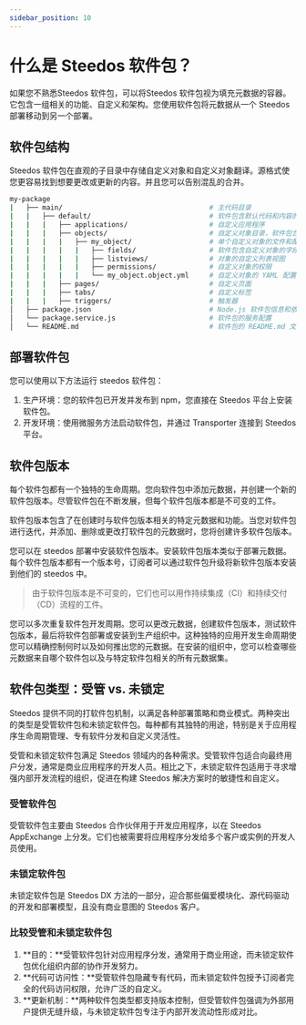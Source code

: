 ```yaml
---
sidebar_position: 10
---
```


# 什么是 Steedos 软件包？

如果您不熟悉Steedos 软件包，可以将Steedos 软件包视为填充元数据的容器。它包含一组相关的功能、自定义和架构。您使用软件包将元数据从一个 Steedos 部署移动到另一个部署。

## 软件包结构

Steedos 软件包在直观的子目录中存储自定义对象和自定义对象翻译。源格式使您更容易找到想要更改或更新的内容。并且您可以告别混乱的合并。

```bash
my-package
|   ├── main/                                    # 主代码目录
|   |   ├── default/                             # 软件包含默认代码和内容的文件夹
|   |   |   ├── applications/                    # 自定义应用程序
|   |   |   ├── objects/                         # 自定义对象目录，软件包含字段等定义
|   |   |   |   ├── my_object/                   # 单个自定义对象的文件和配置
|   |   |   |   |   ├── fields/                  # 软件包含自定义对象的字段
|   |   |   |   |   ├── listviews/               # 对象的自定义列表视图
|   |   |   |   |   ├── permissions/             # 自定义对象的权限
|   |   |   |   |   └── my_object.object.yml     # 自定义对象的 YAML 配置文件
|   |   |   ├── pages/                           # 自定义页面
|   |   |   ├── tabs/                            # 自定义标签
|   |   |   ├── triggers/                        # 触发器
│   ├── package.json                             # Node.js 软件包信息和依赖性
│   └── package.service.js                       # 软件包的服务配置
│   └── README.md                                # 软件包的 README.md 文件。
```

## 部署软件包

您可以使用以下方法运行 steedos 软件包：

1. 生产环境：您的软件包已开发并发布到 npm，您直接在 Steedos 平台上安装软件包。
2. 开发环境：使用微服务方法启动软件包，并通过 Transporter 连接到 Steedos 平台。

## 软件包版本

每个软件包都有一个独特的生命周期。您向软件包中添加元数据，并创建一个新的软件包版本。尽管软件包在不断发展，但每个软件包版本都是不可变的工件。

软件包版本包含了在创建时与软件包版本相关的特定元数据和功能。当您对软件包进行迭代，并添加、删除或更改打软件包的元数据时，您将创建许多软件包版本。

您可以在 steedos 部署中安装软件包版本。安装软件包版本类似于部署元数据。每个软件包版本都有一个版本号，订阅者可以通过软件包升级将新软件包版本安装到他们的 steedos 中。

> 由于软件包版本是不可变的，它们也可以用作持续集成（CI）和持续交付（CD）流程的工件。

您可以多次重复软件包开发周期。您可以更改元数据，创建软件包版本，测试软件包版本，最后将软件包部署或安装到生产组织中。这种独特的应用开发生命周期使您可以精确控制何时以及如何推出您的元数据。在安装的组织中，您可以检查哪些元数据来自哪个软件包以及与特定软件包相关的所有元数据集。

## 软件包类型：受管 vs. 未锁定

Steedos 提供不同的打软件包机制，以满足各种部署策略和商业模式。两种突出的类型是受管软件包和未锁定软件包。每种都有其独特的用途，特别是关于应用程序生命周期管理、专有软件分发和自定义灵活性。

受管和未锁定软件包满足 Steedos 领域内的各种需求。受管软件包适合向最终用户分发，通常是商业应用程序的开发人员。相比之下，未锁定软件包适用于寻求增强内部开发流程的组织，促进在构建 Steedos 解决方案时的敏捷性和自定义。

### 受管软件包

受管软件包主要由 Steedos 合作伙伴用于开发应用程序，以在 Steedos AppExchange 上分发。它们也被需要将应用程序分发给多个客户或实例的开发人员使用。

### 未锁定软件包

未锁定软件包是 Steedos DX 方法的一部分，迎合那些偏爱模块化、源代码驱动的开发和部署模型，且没有商业意图的 Steedos 客户。

### 比较受管和未锁定软件包

1. **目的：**受管软件包针对应用程序分发，通常用于商业用途，而未锁定软件包优化组织内部的协作开发努力。
2. **代码可访问性：**受管软件包隐藏专有代码，而未锁定软件包授予订阅者完全的代码访问权限，允许广泛的自定义。
3. **更新机制：**两种软件包类型都支持版本控制，但受管软件包强调为外部用户提供无缝升级，与未锁定软件包专注于内部开发流动性形成对比。
